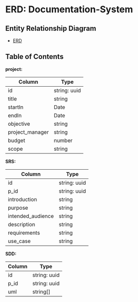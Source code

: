 # ERD: Documentation-System

## Entity Relationship Diagram

-   [ERD](/ERD.dio)

## Table of Contents

**project:**

| Column          | Type         |
| --------------- | ------------ |
| id              | string: uuid |
| title           | string       |
| startIn         | Date         |
| endIn           | Date         |
| objective       | string       |
| project_manager | string       |
| budget          | number       |
| scope           | string       |

**SRS:**

| Column            | Type         |
| ----------------- | ------------ |
| id                | string: uuid |
| p_id              | string: uuid |
| introduction      | string       |
| purpose           | string       |
| intended_audience | string       |
| description       | string       |
| requirements      | string       |
| use_case          | string       |

**SDD:**

| Column | Type         |
| ------ | ------------ |
| id     | string: uuid |
| p_id   | string: uuid |
| uml    | string[]     |
